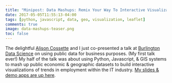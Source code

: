 ```yaml
---
title: "Minipost: Data Mashups: Remix Your Way To Interactive Visualizations"
date: 2017-05-05T11:55:13-04:00
tags: [python, javascript, data, geo, visualization, leaflet]
comments: true
image: data-mashups-teaser.png
toc: false
---
```


The delightful [Alison Cossette](https://twitter.com/alison_cossette) and I just co-presented a talk at [Burlington Data Science](https://www.meetup.com/Burlington-Data-Scientists/) on using public data for business purposes. (My first talk ever!) My half of the talk was about using Python, Javascript, & GIS systems to mash up public economic & geographic datasets to build interactive visualizations of trends in employment within the IT industry. [My slides & demo apps are up here](https://vivshaw.github.io/4-19-public-data-talk/).
